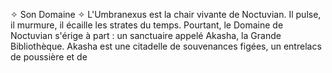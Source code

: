 ✧ Son Domaine ✧ L'Umbranexus est la chair vivante de Noctuvian. Il pulse, il murmure, il écaille les strates du temps. Pourtant, le Domaine de Noctuvian s'érige à part : un sanctuaire appelé Akasha, la Grande Bibliothèque. Akasha est une citadelle de souvenances figées, un entrelacs de poussière et de
